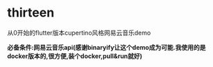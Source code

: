 # thirteen

从0开始的flutter版本cupertino风格网易云音乐demo


**必备条件:网易云音乐api(感谢binaryify让这个demo成为可能.我使用的是docker版本的,很方便,装个docker,pull&run就好)**
